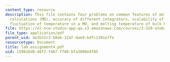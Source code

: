```yaml
---
content_type: resource
description: This file contains four problems on common features of molecular dynamics
  calculations (MD), accuracy of different integrators, scalability of MD systems,
  fluctuation of temperature in a MD, and melting temperature of bulk Kr.
file: https://ol-ocw-studio-app-qa.s3.amazonaws.com/courses/3-320-atomistic-computer-modeling-of-materials-sma-5107-spring-2005/159816d046f2f467ff88bfa3000e4f85_lab_assignment4.pdf
file_type: application/pdf
parent_uid: 4e3b32c3-b8ab-32af-dae9-bdfc1301e7fe
resourcetype: Document
title: lab_assignment4.pdf
uid: 159816d0-46f2-f467-ff88-bfa3000e4f85
---
```

